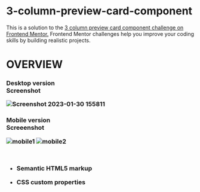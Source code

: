 # 3-column-preview-card-component

This is a solution to the <a href="https://www.frontendmentor.io/challenges/3column-preview-card-component-pH92eAR2-/hub">3 column preview card  component challenge on Frontend Mentor.</a> Frontend Mentor challenges help you improve your coding skills by building realistic projects.

<h1> OVERVIEW

 <h3> Desktop version
  <br>
  Screenshot
  <br>

![Screenshot 2023-01-30 155811](https://user-images.githubusercontent.com/59334766/215500561-c710e1dd-16f1-4e43-9c6f-814de1d5fdd9.png)



<h3> Mobile version
 <br>
 Screeenshot
<br>
 
![mobile1](https://user-images.githubusercontent.com/59334766/215501232-39180bc4-5a6e-4d79-9224-366e65b21b3e.png) ![mobile2](https://user-images.githubusercontent.com/59334766/215501303-3fc2cd6a-3ebd-4644-a864-155dc1df3c4d.png)




 <br> 
 
   - Semantic HTML5 markup
   
   
  - CSS custom properties
              


